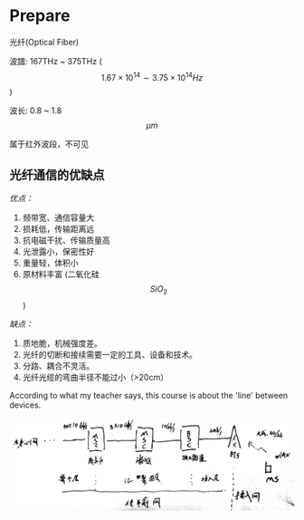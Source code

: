 # Prepare

光纤\(Optical Fiber\)

波譜: 167THz ~ 375THz \($$1.67 \times 10^{14} \sim 3.75 \times 10^{14} Hz$$\)

波长: 0.8 ~ 1.8 $$\mu m$$

属于红外波段，不可见

## 光纤通信的优缺点

_优点：_

1. 频带宽、通信容量大
2. 损耗低，传输距离远
3. 抗电磁干扰、传输质量高
4. 光泄露小，保密性好
5. 重量轻，体积小
6. 原材料丰富 \(二氧化硅$$SiO_2$$\)

_缺点：_

1. 质地脆，机械强度差。
2. 光纤的切断和接续需要一定的工具、设备和技术。
3. 分路、耦合不灵活。
4. 光纤光缆的弯曲半径不能过小（&gt;20cm）

According to what my teacher says, this course is about the 'line' between devices.

![](../../.gitbook/assets/The_big_picture_about_communication_system.jpg)

